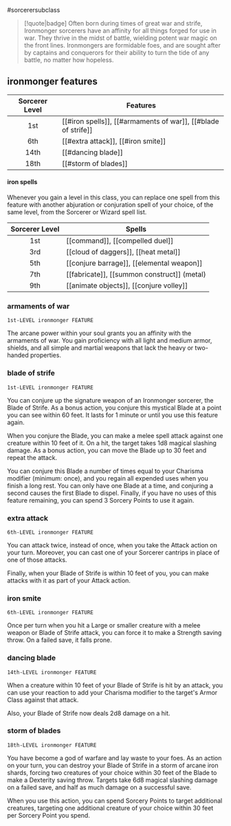 #sorcerersubclass

> [!quote|badge] 
> Often born during times of great war and strife, Ironmonger sorcerers have an affinity for all things forged for use in war. They thrive in the midst of battle, wielding potent war magic on the front lines. Ironmongers are formidable foes, and are sought after by captains and conquerors for their ability to turn the tide of any battle, no matter how hopeless.
## ironmonger features
| **Sorcerer Level** | **Features**                                                  |
| :----------------: | ------------------------------------------------------------- |
|        1st         | [[#iron spells]], [[#armaments of war]], [[#blade of strife]] |
|        6th         | [[#extra attack]], [[#iron smite]]                            |
|        14th        | [[#dancing blade]]                                            |
|        18th        | [[#storm of blades]]                                          |
#### iron spells
Whenever you gain a level in this class, you can replace one spell from this feature with another abjuration or conjuration spell of your choice, of the same level, from the Sorcerer or Wizard spell list.

| **Sorcerer Level** | **Spells**                                  |
| :----------------: | ------------------------------------------- |
|        1st         | [[command]], [[compelled duel]]             |
|        3rd         | [[cloud of daggers]], [[heat metal]]        |
|        5th         | [[conjure barrage]], [[elemental weapon]]   |
|        7th         | [[fabricate]], [[summon construct]] (metal) |
|        9th         | [[animate objects]], [[conjure volley]]     |
### armaments of war
`1st-LEVEL ironmonger FEATURE`

The arcane power within your soul grants you an affinity with the armaments of war. You gain proficiency with all light and medium armor, shields, and all simple and martial weapons that lack the heavy or two-handed properties.
### blade of strife
`1st-LEVEL ironmonger FEATURE`

You can conjure up the signature weapon of an Ironmonger sorcerer, the Blade of Strife. As a bonus action, you conjure this mystical Blade at a point you can see within 60 feet. It lasts for 1 minute or until you use this feature again.

When you conjure the Blade, you can make a melee spell attack against one creature within 10 feet of it. On a hit, the target takes 1d8 magical slashing damage. As a bonus action, you can move the Blade up to 30 feet and repeat the attack.

You can conjure this Blade a number of times equal to your Charisma modifier (minimum: once), and you regain all expended uses when you finish a long rest. You can only have one Blade at a time, and conjuring a second causes the first Blade to dispel. Finally, if you have no uses of this feature remaining, you can spend 3 Sorcery Points to use it again.
### extra attack
`6th-LEVEL ironmonger FEATURE`

You can attack twice, instead of once, when you take the Attack action on your turn. Moreover, you can cast one of your Sorcerer cantrips in place of one of those attacks.

Finally, when your Blade of Strife is within 10 feet of you, you can make attacks with it as part of your Attack action.
### iron smite
`6th-LEVEL ironmonger FEATURE`

Once per turn when you hit a Large or smaller creature with a melee weapon or Blade of Strife attack, you can force it to make a Strength saving throw. On a failed save, it falls prone.
### dancing blade
`14th-LEVEL ironmonger FEATURE`

When a creature within 10 feet of your Blade of Strife is hit by an attack, you can use your reaction to add your Charisma modifier to the target's Armor Class against that attack.

Also, your Blade of Strife now deals 2d8 damage on a hit.
### storm of blades
`18th-LEVEL ironmonger FEATURE`

You have become a god of warfare and lay waste to your foes. As an action on your turn, you can destroy your Blade of Strife in a storm of arcane iron shards, forcing two creatures of your choice within 30 feet of the Blade to make a Dexterity saving throw. Targets take 6d8 magical slashing damage on a failed save, and half as much damage on a successful save.

When you use this action, you can spend Sorcery Points to target additional creatures, targeting one additional creature of your choice within 30 feet per Sorcery Point you spend.
